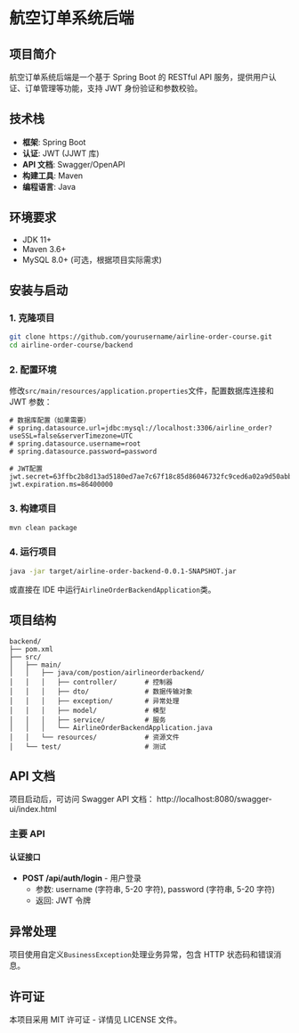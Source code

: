# 航空订单系统后端

## 项目简介

航空订单系统后端是一个基于 Spring Boot 的 RESTful API 服务，提供用户认证、订单管理等功能，支持 JWT 身份验证和参数校验。

## 技术栈

- **框架**: Spring Boot
- **认证**: JWT (JJWT 库)
- **API 文档**: Swagger/OpenAPI
- **构建工具**: Maven
- **编程语言**: Java

## 环境要求

- JDK 11+
- Maven 3.6+
- MySQL 8.0+ (可选，根据项目实际需求)

## 安装与启动

### 1. 克隆项目

```bash
git clone https://github.com/yourusername/airline-order-course.git
cd airline-order-course/backend
```

### 2. 配置环境

修改`src/main/resources/application.properties`文件，配置数据库连接和 JWT 参数：

```properties
# 数据库配置（如果需要）
# spring.datasource.url=jdbc:mysql://localhost:3306/airline_order?useSSL=false&serverTimezone=UTC
# spring.datasource.username=root
# spring.datasource.password=password

# JWT配置
jwt.secret=63ffbc2b8d13ad5180ed7ae7c67f18c85d86046732fc9ced6a02a9d50abb1a03
jwt.expiration.ms=86400000
```

### 3. 构建项目

```bash
mvn clean package
```

### 4. 运行项目

```bash
java -jar target/airline-order-backend-0.0.1-SNAPSHOT.jar
```

或直接在 IDE 中运行`AirlineOrderBackendApplication`类。

## 项目结构

```
backend/
├── pom.xml
├── src/
│   ├── main/
│   │   ├── java/com/postion/airlineorderbackend/
│   │   │   ├── controller/       # 控制器
│   │   │   ├── dto/              # 数据传输对象
│   │   │   ├── exception/        # 异常处理
│   │   │   ├── model/            # 模型
│   │   │   ├── service/          # 服务
│   │   │   └── AirlineOrderBackendApplication.java
│   │   └── resources/            # 资源文件
│   └── test/                     # 测试
```

## API 文档

项目启动后，可访问 Swagger API 文档：
http://localhost:8080/swagger-ui/index.html

### 主要 API

#### 认证接口

- **POST /api/auth/login** - 用户登录
  - 参数: username (字符串, 5-20 字符), password (字符串, 5-20 字符)
  - 返回: JWT 令牌

## 异常处理

项目使用自定义`BusinessException`处理业务异常，包含 HTTP 状态码和错误消息。

## 许可证

本项目采用 MIT 许可证 - 详情见 LICENSE 文件。

